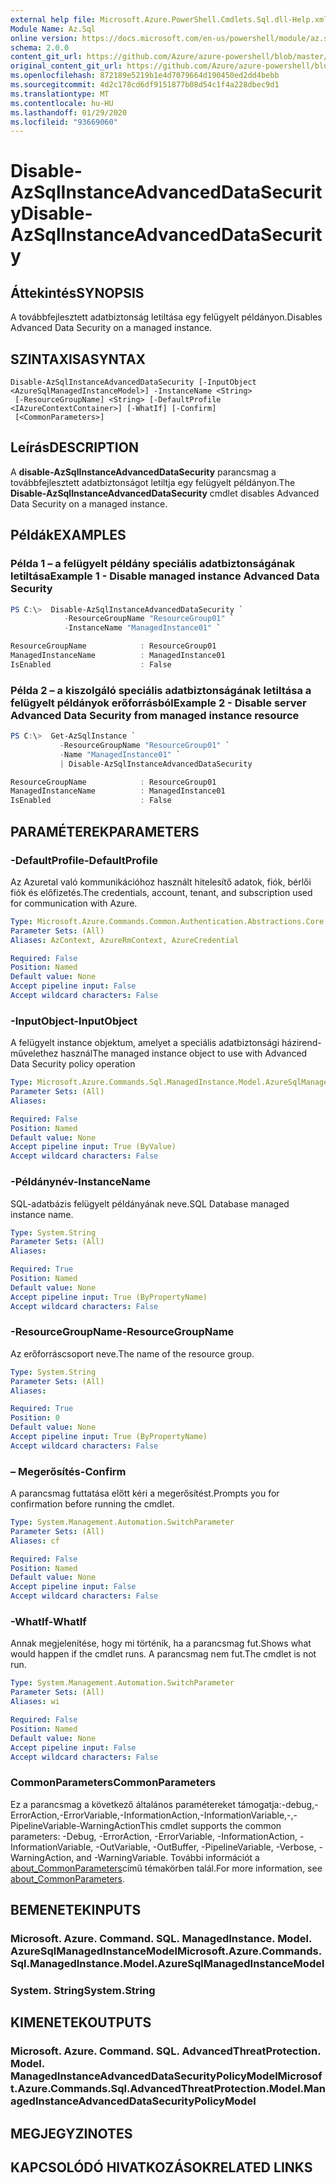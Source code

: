 ```yaml
---
external help file: Microsoft.Azure.PowerShell.Cmdlets.Sql.dll-Help.xml
Module Name: Az.Sql
online version: https://docs.microsoft.com/en-us/powershell/module/az.sql/disable-azsqlinstanceadvanceddatasecurity
schema: 2.0.0
content_git_url: https://github.com/Azure/azure-powershell/blob/master/src/Sql/Sql/help/Disable-AzSqlInstanceAdvancedDataSecurity.md
original_content_git_url: https://github.com/Azure/azure-powershell/blob/master/src/Sql/Sql/help/Disable-AzSqlInstanceAdvancedDataSecurity.md
ms.openlocfilehash: 872189e5219b1e4d7079664d190450ed2dd4bebb
ms.sourcegitcommit: 4d2c178cd6df9151877b08d54c1f4a228dbec9d1
ms.translationtype: MT
ms.contentlocale: hu-HU
ms.lasthandoff: 01/29/2020
ms.locfileid: "93669060"
---
```

# <span data-ttu-id="ecef1-101">Disable-AzSqlInstanceAdvancedDataSecurity</span><span class="sxs-lookup"><span data-stu-id="ecef1-101">Disable-AzSqlInstanceAdvancedDataSecurity</span></span>

## <span data-ttu-id="ecef1-102">Áttekintés</span><span class="sxs-lookup"><span data-stu-id="ecef1-102">SYNOPSIS</span></span>
<span data-ttu-id="ecef1-103">A továbbfejlesztett adatbiztonság letiltása egy felügyelt példányon.</span><span class="sxs-lookup"><span data-stu-id="ecef1-103">Disables Advanced Data Security on a managed instance.</span></span>

## <span data-ttu-id="ecef1-104">SZINTAXISA</span><span class="sxs-lookup"><span data-stu-id="ecef1-104">SYNTAX</span></span>

```
Disable-AzSqlInstanceAdvancedDataSecurity [-InputObject <AzureSqlManagedInstanceModel>] -InstanceName <String>
 [-ResourceGroupName] <String> [-DefaultProfile <IAzureContextContainer>] [-WhatIf] [-Confirm]
 [<CommonParameters>]
```

## <span data-ttu-id="ecef1-105">Leírás</span><span class="sxs-lookup"><span data-stu-id="ecef1-105">DESCRIPTION</span></span>
<span data-ttu-id="ecef1-106">A **disable-AzSqlInstanceAdvancedDataSecurity** parancsmag a továbbfejlesztett adatbiztonságot letiltja egy felügyelt példányon.</span><span class="sxs-lookup"><span data-stu-id="ecef1-106">The **Disable-AzSqlInstanceAdvancedDataSecurity** cmdlet disables Advanced Data Security on a managed instance.</span></span>

## <span data-ttu-id="ecef1-107">Példák</span><span class="sxs-lookup"><span data-stu-id="ecef1-107">EXAMPLES</span></span>

### <span data-ttu-id="ecef1-108">Példa 1 – a felügyelt példány speciális adatbiztonságának letiltása</span><span class="sxs-lookup"><span data-stu-id="ecef1-108">Example 1 - Disable managed instance Advanced Data Security</span></span>
```powershell
PS C:\>  Disable-AzSqlInstanceAdvancedDataSecurity `
            -ResourceGroupName "ResourceGroup01" `
            -InstanceName "ManagedInstance01" `

ResourceGroupName            : ResourceGroup01
ManagedInstanceName          : ManagedInstance01
IsEnabled                    : False
```

### <span data-ttu-id="ecef1-109">Példa 2 – a kiszolgáló speciális adatbiztonságának letiltása a felügyelt példányok erőforrásból</span><span class="sxs-lookup"><span data-stu-id="ecef1-109">Example 2 - Disable server Advanced Data Security from managed instance resource</span></span>
```powershell
PS C:\>  Get-AzSqlInstance `
           -ResourceGroupName "ResourceGroup01" `
           -Name "ManagedInstance01" `
           | Disable-AzSqlInstanceAdvancedDataSecurity

ResourceGroupName            : ResourceGroup01
ManagedInstanceName          : ManagedInstance01
IsEnabled                    : False
```

## <span data-ttu-id="ecef1-110">PARAMÉTEREK</span><span class="sxs-lookup"><span data-stu-id="ecef1-110">PARAMETERS</span></span>

### <span data-ttu-id="ecef1-111">-DefaultProfile</span><span class="sxs-lookup"><span data-stu-id="ecef1-111">-DefaultProfile</span></span>
<span data-ttu-id="ecef1-112">Az Azuretal való kommunikációhoz használt hitelesítő adatok, fiók, bérlői fiók és előfizetés.</span><span class="sxs-lookup"><span data-stu-id="ecef1-112">The credentials, account, tenant, and subscription used for communication with Azure.</span></span>

```yaml
Type: Microsoft.Azure.Commands.Common.Authentication.Abstractions.Core.IAzureContextContainer
Parameter Sets: (All)
Aliases: AzContext, AzureRmContext, AzureCredential

Required: False
Position: Named
Default value: None
Accept pipeline input: False
Accept wildcard characters: False
```

### <span data-ttu-id="ecef1-113">-InputObject</span><span class="sxs-lookup"><span data-stu-id="ecef1-113">-InputObject</span></span>
<span data-ttu-id="ecef1-114">A felügyelt instance objektum, amelyet a speciális adatbiztonsági házirend-művelethez használ</span><span class="sxs-lookup"><span data-stu-id="ecef1-114">The managed instance object to use with Advanced Data Security policy operation</span></span>

```yaml
Type: Microsoft.Azure.Commands.Sql.ManagedInstance.Model.AzureSqlManagedInstanceModel
Parameter Sets: (All)
Aliases:

Required: False
Position: Named
Default value: None
Accept pipeline input: True (ByValue)
Accept wildcard characters: False
```

### <span data-ttu-id="ecef1-115">-Példánynév</span><span class="sxs-lookup"><span data-stu-id="ecef1-115">-InstanceName</span></span>
<span data-ttu-id="ecef1-116">SQL-adatbázis felügyelt példányának neve.</span><span class="sxs-lookup"><span data-stu-id="ecef1-116">SQL Database managed instance name.</span></span>

```yaml
Type: System.String
Parameter Sets: (All)
Aliases:

Required: True
Position: Named
Default value: None
Accept pipeline input: True (ByPropertyName)
Accept wildcard characters: False
```

### <span data-ttu-id="ecef1-117">-ResourceGroupName</span><span class="sxs-lookup"><span data-stu-id="ecef1-117">-ResourceGroupName</span></span>
<span data-ttu-id="ecef1-118">Az erőforráscsoport neve.</span><span class="sxs-lookup"><span data-stu-id="ecef1-118">The name of the resource group.</span></span>

```yaml
Type: System.String
Parameter Sets: (All)
Aliases:

Required: True
Position: 0
Default value: None
Accept pipeline input: True (ByPropertyName)
Accept wildcard characters: False
```

### <span data-ttu-id="ecef1-119">– Megerősítés</span><span class="sxs-lookup"><span data-stu-id="ecef1-119">-Confirm</span></span>
<span data-ttu-id="ecef1-120">A parancsmag futtatása előtt kéri a megerősítést.</span><span class="sxs-lookup"><span data-stu-id="ecef1-120">Prompts you for confirmation before running the cmdlet.</span></span>

```yaml
Type: System.Management.Automation.SwitchParameter
Parameter Sets: (All)
Aliases: cf

Required: False
Position: Named
Default value: None
Accept pipeline input: False
Accept wildcard characters: False
```

### <span data-ttu-id="ecef1-121">-WhatIf</span><span class="sxs-lookup"><span data-stu-id="ecef1-121">-WhatIf</span></span>
<span data-ttu-id="ecef1-122">Annak megjelenítése, hogy mi történik, ha a parancsmag fut.</span><span class="sxs-lookup"><span data-stu-id="ecef1-122">Shows what would happen if the cmdlet runs.</span></span>
<span data-ttu-id="ecef1-123">A parancsmag nem fut.</span><span class="sxs-lookup"><span data-stu-id="ecef1-123">The cmdlet is not run.</span></span>

```yaml
Type: System.Management.Automation.SwitchParameter
Parameter Sets: (All)
Aliases: wi

Required: False
Position: Named
Default value: None
Accept pipeline input: False
Accept wildcard characters: False
```

### <span data-ttu-id="ecef1-124">CommonParameters</span><span class="sxs-lookup"><span data-stu-id="ecef1-124">CommonParameters</span></span>
<span data-ttu-id="ecef1-125">Ez a parancsmag a következő általános paramétereket támogatja:-debug,-ErrorAction,-ErrorVariable,-InformationAction,-InformationVariable,-,-PipelineVariable-WarningAction</span><span class="sxs-lookup"><span data-stu-id="ecef1-125">This cmdlet supports the common parameters: -Debug, -ErrorAction, -ErrorVariable, -InformationAction, -InformationVariable, -OutVariable, -OutBuffer, -PipelineVariable, -Verbose, -WarningAction, and -WarningVariable.</span></span> <span data-ttu-id="ecef1-126">További információt a [about_CommonParameters](https://go.microsoft.com/fwlink/?LinkID=113216)című témakörben talál.</span><span class="sxs-lookup"><span data-stu-id="ecef1-126">For more information, see [about_CommonParameters](https://go.microsoft.com/fwlink/?LinkID=113216).</span></span>

## <span data-ttu-id="ecef1-127">BEMENETEK</span><span class="sxs-lookup"><span data-stu-id="ecef1-127">INPUTS</span></span>

### <span data-ttu-id="ecef1-128">Microsoft. Azure. Command. SQL. ManagedInstance. Model. AzureSqlManagedInstanceModel</span><span class="sxs-lookup"><span data-stu-id="ecef1-128">Microsoft.Azure.Commands.Sql.ManagedInstance.Model.AzureSqlManagedInstanceModel</span></span>

### <span data-ttu-id="ecef1-129">System. String</span><span class="sxs-lookup"><span data-stu-id="ecef1-129">System.String</span></span>

## <span data-ttu-id="ecef1-130">KIMENETEK</span><span class="sxs-lookup"><span data-stu-id="ecef1-130">OUTPUTS</span></span>

### <span data-ttu-id="ecef1-131">Microsoft. Azure. Command. SQL. AdvancedThreatProtection. Model. ManagedInstanceAdvancedDataSecurityPolicyModel</span><span class="sxs-lookup"><span data-stu-id="ecef1-131">Microsoft.Azure.Commands.Sql.AdvancedThreatProtection.Model.ManagedInstanceAdvancedDataSecurityPolicyModel</span></span>

## <span data-ttu-id="ecef1-132">MEGJEGYZI</span><span class="sxs-lookup"><span data-stu-id="ecef1-132">NOTES</span></span>

## <span data-ttu-id="ecef1-133">KAPCSOLÓDÓ HIVATKOZÁSOK</span><span class="sxs-lookup"><span data-stu-id="ecef1-133">RELATED LINKS</span></span>
